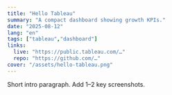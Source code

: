```yaml
---
title: "Hello Tableau"
summary: "A compact dashboard showing growth KPIs."
date: "2025-08-12"
lang: "en"
tags: ["tableau","dashboard"]
links:
  live: "https://public.tableau.com/…"
  repo: "https://github.com/…"
cover: "/assets/hello-tableau.png"
---
```


Short intro paragraph. Add 1–2 key screenshots.
